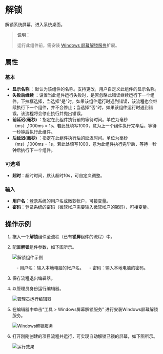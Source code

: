 # 解锁

解锁系统屏幕，进入系统桌面。

>**说明：**
>
>运行此组件前，需安装 [Windows 屏幕解锁服务](Studio/../../../../Studio/Extensions/WindowsUnlockService.md)扩展。

## 属性

### 基本

- **显示名称** ：默认为该组件的名称。支持更改，用户自定义此组件的显示名称。
- **失败后继续** ：设置当此组件运行失败时，是否忽略此错误继续运行下一个组件。下拉框选择，当选择"是"时，如果该组件运行时遇到错误，该流程也会继续执行下一个组件，并不会停止；当选择"否"时，如果该组件运行时遇到错误，该流程将会停止执行并抛出错误。
- **前延迟(毫秒)** ：指定在此组件执行前的等待时间。单位为毫秒（ms）,1000ms = 1s。若此处填写1000，意为上一个组件执行完毕后，等待一秒钟后执行此组件。
- **后延迟(毫秒)** ：指定在此组件执行后的延迟时间。单位为毫秒（ms）,1000ms = 1s。若此处填写1000，意为此组件执行完毕后，等待一秒钟后执行下一个组件。

### 可选项

- **超时**：超时时间，默认超时10s，可自定义调整。

### 输入

- **用户名**：登录系统的用户名或微软帐户，可接变量。
- **密码**：登录系统的密码（微软帐户需要输入微软帐户的密码），可接变量。
  
## 操作示例

1. 拖入一个**解锁**组件至流程（已有**锁屏**组件的流程）中。
2. 配置**解锁**组件参数，如下图所示。

   ![解锁组件示例](https://docimages.blob.core.chinacloudapi.cn/images/Activities/unlock20201216.png)

   　- 用户名：输入本地电脑的帐户名。
   　- 密码：输入本地电脑的密码。

3. 保存流程退出编辑器。
4. 以管理员身份运行编辑器。

   ![管理员运行编辑器](https://docimages.blob.core.chinacloudapi.cn/images/Activities/adminrun20201216.png)

5. 在编辑器中单击“工具 > Windows屏幕解锁服务”  进行安装Windows屏幕解锁服务。

    ![Windows解锁服务](https://docimages.blob.core.chinacloudapi.cn/images/Activities/windowsunlockservice20201216.png)

6. 打开刚刚创建的项目流程并运行，可实现自动解锁已锁的屏幕，如下图所示。

    ![运行效果](https://docimages.blob.core.chinacloudapi.cn/images/Activities/unlockresult20201216.gif) 
